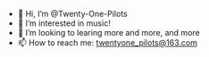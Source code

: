 - 👋 Hi, I’m @Twenty-One-Pilots
- 👀 I’m interested in music!
- 💞️ I’m looking to learing more and more, and more
- 📫 How to reach me: twentyone_pilots@163.com
